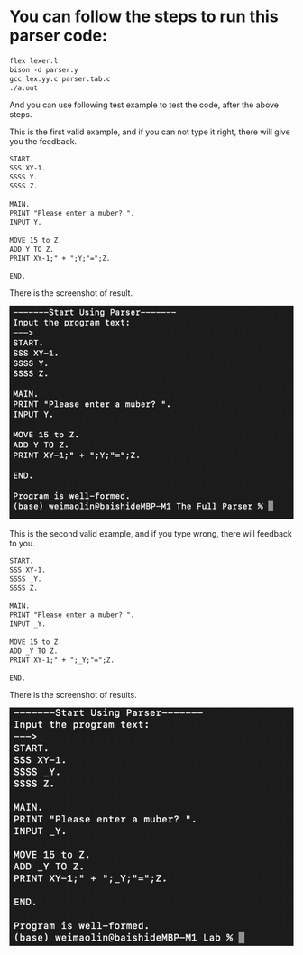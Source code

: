 # You can follow the steps to run this parser code:
```
flex lexer.l
bison -d parser.y
gcc lex.yy.c parser.tab.c
./a.out
```

And you can use following test example to test the code, after the above steps.

This is the first valid example, and if you can not type it right, there will give you the feedback.

```
START.
SSS XY-1.
SSSS Y.
SSSS Z.

MAIN.
PRINT "Please enter a muber? ".
INPUT Y.

MOVE 15 to Z.
ADD Y TO Z.
PRINT XY-1;" + ";Y;"=";Z.

END.
```
There is the screenshot of result.

![Screenshot](./Screenshot/Screenshot.png)

This is the second valid example, and if you type wrong, there will feedback to you.
```
START.
SSS XY-1.
SSSS _Y.
SSSS Z.

MAIN.
PRINT "Please enter a muber? ".
INPUT _Y.

MOVE 15 to Z.
ADD _Y TO Z.
PRINT XY-1;" + ";_Y;"=";Z.

END.
```
There is the screenshot of results.

![Screenshot](./Screenshot/Screenshot2.png)
